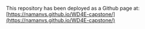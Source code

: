 This repository has been deployed as a Github page at: [https://namanvs.github.io/WD4E-capstone/](https://namanvs.github.io/WD4E-capstone/)